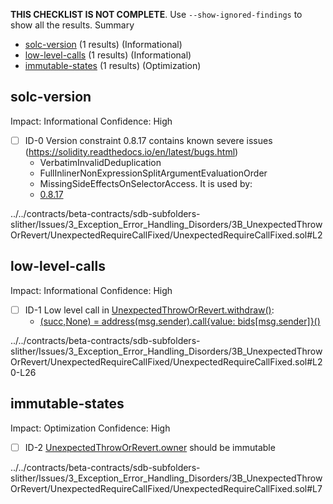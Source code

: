 **THIS CHECKLIST IS NOT COMPLETE**. Use `--show-ignored-findings` to show all the results.
Summary
 - [solc-version](#solc-version) (1 results) (Informational)
 - [low-level-calls](#low-level-calls) (1 results) (Informational)
 - [immutable-states](#immutable-states) (1 results) (Optimization)
## solc-version
Impact: Informational
Confidence: High
 - [ ] ID-0
Version constraint 0.8.17 contains known severe issues (https://solidity.readthedocs.io/en/latest/bugs.html)
	- VerbatimInvalidDeduplication
	- FullInlinerNonExpressionSplitArgumentEvaluationOrder
	- MissingSideEffectsOnSelectorAccess.
It is used by:
	- [0.8.17](../../contracts/beta-contracts/sdb-subfolders-slither/Issues/3_Exception_Error_Handling_Disorders/3B_UnexpectedThrowOrRevert/UnexpectedRequireCallFixed/UnexpectedRequireCallFixed.sol#L2)

../../contracts/beta-contracts/sdb-subfolders-slither/Issues/3_Exception_Error_Handling_Disorders/3B_UnexpectedThrowOrRevert/UnexpectedRequireCallFixed/UnexpectedRequireCallFixed.sol#L2


## low-level-calls
Impact: Informational
Confidence: High
 - [ ] ID-1
Low level call in [UnexpectedThrowOrRevert.withdraw()](../../contracts/beta-contracts/sdb-subfolders-slither/Issues/3_Exception_Error_Handling_Disorders/3B_UnexpectedThrowOrRevert/UnexpectedRequireCallFixed/UnexpectedRequireCallFixed.sol#L20-L26):
	- [(succ,None) = address(msg.sender).call{value: bids[msg.sender]}()](../../contracts/beta-contracts/sdb-subfolders-slither/Issues/3_Exception_Error_Handling_Disorders/3B_UnexpectedThrowOrRevert/UnexpectedRequireCallFixed/UnexpectedRequireCallFixed.sol#L24)

../../contracts/beta-contracts/sdb-subfolders-slither/Issues/3_Exception_Error_Handling_Disorders/3B_UnexpectedThrowOrRevert/UnexpectedRequireCallFixed/UnexpectedRequireCallFixed.sol#L20-L26


## immutable-states
Impact: Optimization
Confidence: High
 - [ ] ID-2
[UnexpectedThrowOrRevert.owner](../../contracts/beta-contracts/sdb-subfolders-slither/Issues/3_Exception_Error_Handling_Disorders/3B_UnexpectedThrowOrRevert/UnexpectedRequireCallFixed/UnexpectedRequireCallFixed.sol#L7) should be immutable 

../../contracts/beta-contracts/sdb-subfolders-slither/Issues/3_Exception_Error_Handling_Disorders/3B_UnexpectedThrowOrRevert/UnexpectedRequireCallFixed/UnexpectedRequireCallFixed.sol#L7


